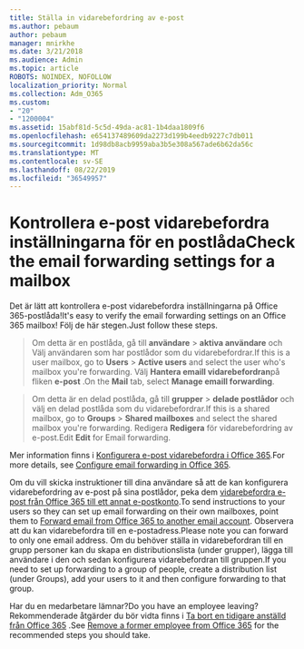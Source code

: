 ```yaml
---
title: Ställa in vidarebefordring av e-post
ms.author: pebaum
author: pebaum
manager: mnirkhe
ms.date: 3/21/2018
ms.audience: Admin
ms.topic: article
ROBOTS: NOINDEX, NOFOLLOW
localization_priority: Normal
ms.collection: Adm_O365
ms.custom:
- "20"
- "1200004"
ms.assetid: 15abf81d-5c5d-49da-ac81-1b4daa1809f6
ms.openlocfilehash: e654137489609da2273d199b4eedb9227c7db011
ms.sourcegitcommit: 1d98db8acb9959aba3b5e308a567ade6b62da56c
ms.translationtype: MT
ms.contentlocale: sv-SE
ms.lasthandoff: 08/22/2019
ms.locfileid: "36549957"
---
```

# <a name="check-the-email-forwarding-settings-for-a-mailbox"></a><span data-ttu-id="dc874-102">Kontrollera e-post vidarebefordra inställningarna för en postlåda</span><span class="sxs-lookup"><span data-stu-id="dc874-102">Check the email forwarding settings for a mailbox</span></span>

<span data-ttu-id="dc874-103">Det är lätt att kontrollera e-post vidarebefordra inställningarna på Office 365-postlåda!</span><span class="sxs-lookup"><span data-stu-id="dc874-103">It's easy to verify the email forwarding settings on an Office 365 mailbox!</span></span> <span data-ttu-id="dc874-104">Följ de här stegen.</span><span class="sxs-lookup"><span data-stu-id="dc874-104">Just follow these steps.</span></span>
  
> <span data-ttu-id="dc874-105">Om detta är en postlåda, gå till **användare** \> **aktiva användare** och Välj användaren som har postlådor som du vidarebefordrar.</span><span class="sxs-lookup"><span data-stu-id="dc874-105">If this is a user mailbox, go to **Users** \> **Active users** and select the user who's mailbox you're forwarding.</span></span> <span data-ttu-id="dc874-106">Välj **Hantera emaill vidarebefordran**på fliken **e-post** .</span><span class="sxs-lookup"><span data-stu-id="dc874-106">On the **Mail** tab, select **Manage emaill forwarding**.</span></span>
    
> <span data-ttu-id="dc874-107">Om detta är en delad postlåda, gå till **grupper** \> **delade postlådor** och välj en delad postlåda som du vidarebefordrar.</span><span class="sxs-lookup"><span data-stu-id="dc874-107">If this is a shared mailbox, go to **Groups** \> **Shared mailboxes** and select the shared mailbox you're forwarding.</span></span> <span data-ttu-id="dc874-108">Redigera **Redigera** för vidarebefordring av e-post.</span><span class="sxs-lookup"><span data-stu-id="dc874-108">Edit **Edit** for Email forwarding.</span></span>

<span data-ttu-id="dc874-109">Mer information finns i [Konfigurera e-post vidarebefordra i Office 365](https://support.office.com/article/Configure-email-forwarding-in-Office-365-ab5eb117-0f22-4fa7-a662-3a6bdb0add74).</span><span class="sxs-lookup"><span data-stu-id="dc874-109">For more details, see [Configure email forwarding in Office 365](https://support.office.com/article/Configure-email-forwarding-in-Office-365-ab5eb117-0f22-4fa7-a662-3a6bdb0add74).</span></span>
  
<span data-ttu-id="dc874-110">Om du vill skicka instruktioner till dina användare så att de kan konfigurera vidarebefordring av e-post på sina postlådor, peka dem [vidarebefordra e-post från Office 365 till ett annat e-postkonto](https://support.office.com/article/Forward-email-from-Office-365-to-another-email-account-1ed4ee1e-74f8-4f53-a174-86b748ff6a0e).</span><span class="sxs-lookup"><span data-stu-id="dc874-110">To send instructions to your users so they can set up email forwarding on their own mailboxes, point them to [Forward email from Office 365 to another email account](https://support.office.com/article/Forward-email-from-Office-365-to-another-email-account-1ed4ee1e-74f8-4f53-a174-86b748ff6a0e).</span></span> <span data-ttu-id="dc874-111">Observera att du kan vidarebefordra till en e-postadress.</span><span class="sxs-lookup"><span data-stu-id="dc874-111">Please note you can forward to only one email address.</span></span> <span data-ttu-id="dc874-112">Om du behöver ställa in vidarebefordran till en grupp personer kan du skapa en distributionslista (under grupper), lägga till användare i den och sedan konfigurera vidarebefordran till gruppen.</span><span class="sxs-lookup"><span data-stu-id="dc874-112">If you need to set up forwarding to a group of people, create a distribution list (under Groups), add your users to it and then configure forwarding to that group.</span></span>
  
<span data-ttu-id="dc874-113">Har du en medarbetare lämnar?</span><span class="sxs-lookup"><span data-stu-id="dc874-113">Do you have an employee leaving?</span></span> <span data-ttu-id="dc874-114">Rekommenderade åtgärder du bör vidta finns i [Ta bort en tidigare anställd från Office 365](https://support.office.com/article/Remove-a-former-employee-from-Office-365-44d96212-4d90-4027-9aa9-a95eddb367d1.aspx) .</span><span class="sxs-lookup"><span data-stu-id="dc874-114">See [Remove a former employee from Office 365](https://support.office.com/article/Remove-a-former-employee-from-Office-365-44d96212-4d90-4027-9aa9-a95eddb367d1.aspx) for the recommended steps you should take.</span></span>
  